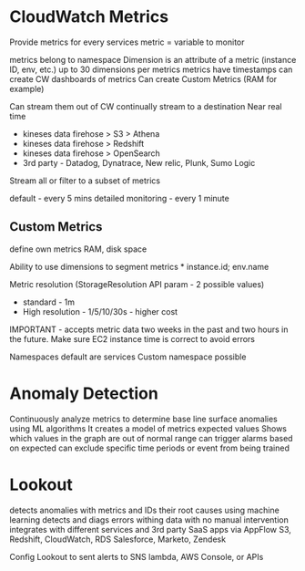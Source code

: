 # CloudWatch Metrics

Provide metrics for every services
metric = variable to monitor

metrics belong to namespace
Dimension is an attribute of a metric (instance ID, env, etc.)
up to 30 dimensions per metrics
metrics have timestamps
can create CW dashboards of metrics
Can create Custom Metrics (RAM for example) 

Can stream them out of CW
continually stream to a destination
Near real time
* kineses data firehose > S3 > Athena
* kineses data firehose > Redshift
* kineses data firehose > OpenSearch
* 3rd party - Datadog, Dynatrace, New relic, Plunk, Sumo Logic

Stream all or filter to a subset of metrics

default - every 5 mins
detailed monitoring - every 1 minute

## Custom Metrics
define own metrics
RAM, disk space 

Ability to use dimensions to segment metrics
    * instance.id; env.name

Metric resolution (StorageResolution API param - 2 possible values)
* standard - 1m 
* High resolution - 1/5/10/30s - higher cost

IMPORTANT - accepts metric data two weeks in the past and two hours in the future. Make sure EC2 instance time is correct to avoid errors

Namespaces default are services
Custom namespace possible 

# Anomaly Detection
Continuously analyze metrics to determine base line
surface anomalies using ML algorithms
It creates a model of metrics expected values
Shows which values in the graph are out of normal range
can trigger alarms based on expected
can exclude specific time periods or event from being trained

# Lookout
detects anomalies with metrics and IDs their root causes using machine learning
detects and diags errors withing data with no manual intervention
integrates with different services and 3rd party SaaS apps via AppFlow
S3, Redshift, CloudWatch, RDS
Salesforce, Marketo, Zendesk

Config Lookout to sent alerts to SNS lambda, AWS Console, or APIs

